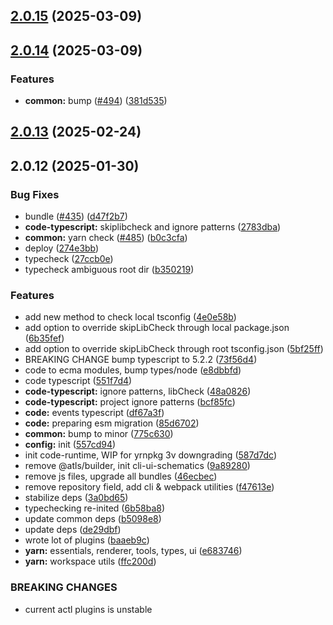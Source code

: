 ## [2.0.15](https://github.com/atls/raijin/compare/@atls/code-typescript@2.0.14...@atls/code-typescript@2.0.15) (2025-03-09)

## [2.0.14](https://github.com/atls/raijin/compare/@atls/code-typescript@2.0.13...@atls/code-typescript@2.0.14) (2025-03-09)

### Features

- **common:** bump ([#494](https://github.com/atls/raijin/issues/494)) ([381d535](https://github.com/atls/raijin/commit/381d5357c2818e157330933edb9256936d251ca3))

## [2.0.13](https://github.com/atls/raijin/compare/@atls/code-typescript@2.0.12...@atls/code-typescript@2.0.13) (2025-02-24)

## 2.0.12 (2025-01-30)

### Bug Fixes

- bundle ([#435](https://github.com/atls/raijin/issues/435)) ([d47f2b7](https://github.com/atls/raijin/commit/d47f2b72c7038339a5df54702ec0af5a9cd5f886))
- **code-typescript:** skiplibcheck and ignore patterns ([2783dba](https://github.com/atls/raijin/commit/2783dba005b9f3e90dc954bf82b53c9ffa4f5f2a))
- **common:** yarn check ([#485](https://github.com/atls/raijin/issues/485)) ([b0c3cfa](https://github.com/atls/raijin/commit/b0c3cfad8f559c55691ca733c7a3a7b3cd00c4d8))
- deploy ([274e3bb](https://github.com/atls/raijin/commit/274e3bb74343a3bae1afbc8fb3947cb62d7f1f89))
- typecheck ([27ccb0e](https://github.com/atls/raijin/commit/27ccb0ef63898afd00b830952914e060b8dd5593))
- typecheck ambiguous root dir ([b350219](https://github.com/atls/raijin/commit/b3502198bb6ed94c785549afc97d5b20e937b160))

### Features

- add new method to check local tsconfig ([4e0e58b](https://github.com/atls/raijin/commit/4e0e58b31ea33f064ebe062c8b6e3f70cebba40a))
- add option to override skipLibCheck through local package.json ([6b35fef](https://github.com/atls/raijin/commit/6b35fef23135c1dfa014995f18112f3dd7a7eddf))
- add option to override skipLibCheck through root tsconfig.json ([5bf25ff](https://github.com/atls/raijin/commit/5bf25ff715d2e6f7096544a19955099a53407ff2))
- BREAKING CHANGE bump typescript to 5.2.2 ([73f56d4](https://github.com/atls/raijin/commit/73f56d4670a0df3183bc29518cbabc238c03c352))
- code to ecma modules, bump types/node ([e8dbbfd](https://github.com/atls/raijin/commit/e8dbbfd6891ef59fbd40cb978792f5f6b2642f11))
- code typescript ([551f7d4](https://github.com/atls/raijin/commit/551f7d4e4e578c219bf0b6f03a1d749067fc7c51))
- **code-typescript:** ignore patterns, libCheck ([48a0826](https://github.com/atls/raijin/commit/48a0826330c17182e58f4d93998ed00d7940519f))
- **code-typescript:** project ignore patterns ([bcf85fc](https://github.com/atls/raijin/commit/bcf85fc55ee0289b04afb7019876f7f1bf4541bb))
- **code:** events typescript ([df67a3f](https://github.com/atls/raijin/commit/df67a3f31bcc4545f74f313c5015dbc6d9dedc63))
- **code:** preparing esm migration ([85d6702](https://github.com/atls/raijin/commit/85d6702f217df0e0e6e978a98599d1cb1a61f87c))
- **common:** bump to minor ([775c630](https://github.com/atls/raijin/commit/775c630061f91970a65e34afabeea8d029e02176))
- **config:** init ([557cd94](https://github.com/atls/raijin/commit/557cd9458c527b060e02316bc35469e208a800f2))
- init code-runtime, WIP for yrnpkg 3v downgrading ([587d7dc](https://github.com/atls/raijin/commit/587d7dc75c6b08c2a4b0a0b4bf380939de83a6c3))
- remove @atls/builder, init cli-ui-schematics ([9a89280](https://github.com/atls/raijin/commit/9a892802fc3571f5ca46da67dcd10dcdc016e476))
- remove js files, upgrade all bundles ([46ecbec](https://github.com/atls/raijin/commit/46ecbec27339babc3c0c894b29c544e6c554e7b2))
- remove repository field, add cli & webpack utilities ([f47613e](https://github.com/atls/raijin/commit/f47613e9784e9eea86ed98e712198b000ca5766d))
- stabilize deps ([3a0bd65](https://github.com/atls/raijin/commit/3a0bd65071d207c2cb22cfe05b664d37d5f7a4c9))
- typechecking re-inited ([6b58ba8](https://github.com/atls/raijin/commit/6b58ba842ca4e02d17a00ad084b37dfed096e5be))
- update common deps ([b5098e8](https://github.com/atls/raijin/commit/b5098e843c0153a476c16ae8607ba2b598accb60))
- update deps ([de29dbf](https://github.com/atls/raijin/commit/de29dbffcc0c1b9cf081825987e733352b1761a7))
- wrote lot of plugins ([baaeb9c](https://github.com/atls/raijin/commit/baaeb9ca7c42471c53113ec2abdcece5340ec235))
- **yarn:** essentials, renderer, tools, types, ui ([e683746](https://github.com/atls/raijin/commit/e683746e203e1d8486c1f4d92d9d9d8f785f84ee))
- **yarn:** workspace utils ([ffc200d](https://github.com/atls/raijin/commit/ffc200d0f0cf6444fe9053a7f046a5d039f79177))

### BREAKING CHANGES

- current actl plugins is unstable
